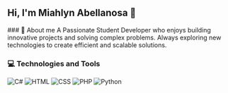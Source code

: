 ##  Hi, I'm Miahlyn Abellanosa 👋

<div align="left">
### 🚀 About me
A Passionate Student Developer who enjoys building innovative projects and solving complex problems. Always exploring new technologies to create efficient and scalable solutions.
</div>

### 💻 Technologies and Tools
<div align="left">
<p>
  <img src="https://skillicons.dev/icons?i=cs" title="C#" />
  <img src="https://skillicons.dev/icons?i=html" title="HTML" />
  <img src="https://skillicons.dev/icons?i=css" title="CSS" />
  <img src="https://skillicons.dev/icons?i=php" title="PHP" />
  <img src="https://skillicons.dev/icons?i=python" title="Python" /> 
</p>
</div>
